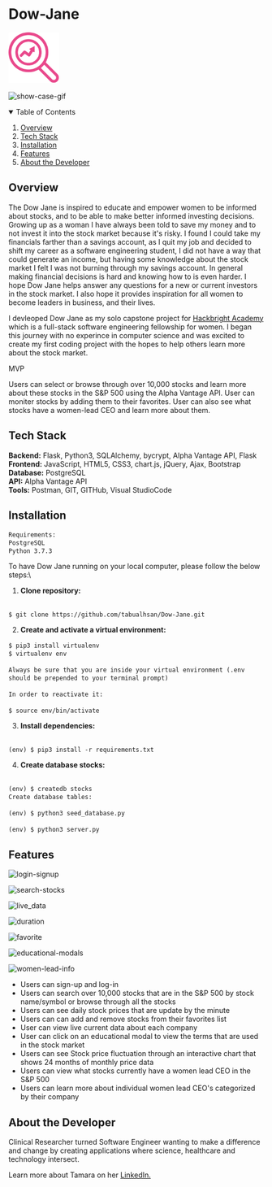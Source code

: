 
# Dow-Jane

<img src="static/img/logo.webp" width="100" height="100">

![show-case-gif](https://media.giphy.com/media/g4O7IGPPy0WPbJfu36/giphy.gif)

<!-- TABLE OF CONTENTS -->
<details open="open">
  <summary>Table of Contents</summary>
  <ol>
    <li><a href="#over-view">Overview</a></li> 
    <li><a href="#built-with">Tech Stack</a></li>
    <li><a href="#installation">Installation</a></li>
    <li><a href="#features">Features</a></li>
    <li><a href="#about-the-developer">About the Developer</a></li>
  </ol>
</details>




## <a name="overview"></a>Overview

 The Dow Jane is inspired to educate and empower women to be informed about stocks, and to be able to make better informed investing decisions. Growing up as a woman I have always been told to save my money and to not invest it into the stock market because it's risky. I found I could take my financials farther than a savings account, as I quit my job and decided to shift my career as a software engineering student, I did not have a way that could generate an income, but having some knowledge about the stock market I felt I was not burning through my savings account. In general making financial decisions is hard and knowing how to is even harder. I hope Dow Jane helps answer any questions for a new or current investors in the stock market. I also hope it provides inspiration for all women to become leaders in business, and their lives. 
        
I devleoped Dow Jane as my solo capstone project for [Hackbright Academy](http://www.hackbrightacademy.com/) which is a full-stack software engineering fellowship for women. I began this journey with no experince in computer science and was excited to create my first coding project with the hopes to help others learn more about the stock market.

MVP 

Users can select or browse through over 10,000 stocks and learn more about these stocks in the S&P 500 using the Alpha Vantage API. User can moniter stocks by adding them to their favorites. User can also see what stocks have a women-lead CEO and learn more about them. 



## Tech Stack
__Backend:__ Flask, Python3, SQLAlchemy, bycrypt, Alpha Vantage API, Flask\
__Frontend:__  JavaScript, HTML5, CSS3, chart.js, jQuery, Ajax, Bootstrap\
__Database:__ PostgreSQL\
__API:__ Alpha Vantage API\
__Tools:__ Postman, GIT, GITHub, Visual StudioCode


## <a name="Installation"></a>Installation
```shell
Requirements:
PostgreSQL
Python 3.7.3
```

To have Dow Jane running on your local computer, please follow the below steps:\

1. __Clone repository:__
```shell

$ git clone https://github.com/tabualhsan/Dow-Jane.git
```
2. __Create and activate a virtual environment:__
```shell
$ pip3 install virtualenv
$ virtualenv env

Always be sure that you are inside your virtual environment (.env should be prepended to your terminal prompt)

In order to reactivate it:

$ source env/bin/activate
```

3. __Install dependencies:__
```shell

(env) $ pip3 install -r requirements.txt

```

4. __Create database stocks:__
```shell

(env) $ createdb stocks
Create database tables:

(env) $ python3 seed_database.py

(env) $ python3 server.py
```

## <a name="features"></a>Features


![login-signup](https://media.giphy.com/media/d6WsMhmDG5s3UAxgFk/giphy.gif)


![search-stocks](https://media.giphy.com/media/vTk92ReHfOpbkpQ1ED/giphy.gif)


![live_data](https://media.giphy.com/media/hxLtpe9pma61Ldnj8v/giphy.gif)


![duration](https://media.giphy.com/media/QdYADaaAwsVNyzQGli/giphy.gif)


![favorite](https://media.giphy.com/media/NJIA4PIGbrtd6huLdb/giphy.gif)


![educational-modals](https://media.giphy.com/media/8fudAAbSJ3YbJijiwd/giphy.gif)


![women-lead-info](https://media.giphy.com/media/MFFSRvRxvk2m7MQ1QD/giphy.gif)


* Users can sign-up and log-in
* Users can search over 10,000 stocks that are in the S&P 500 by stock name/symbol or browse through all the stocks
* Users can see daily stock prices that are update by the minute
* Users can can add and remove stocks from their favorites list
* User can view live current data about each company
* User can click on an educational modal to view the terms that are used in the stock market
* Users can see Stock price fluctuation through an interactive chart that shows 24 months of monthly price data
* Users can view what stocks currently have a women lead CEO in the S&P 500
* Users can learn more about individual women lead CEO's categorized by their company

## <a name="developer"></a>About the Developer

Clinical Researcher turned Software Engineer wanting to make a difference and change by creating applications where science, healthcare and technology intersect. 

Learn more about Tamara on her <a href="https://www.linkedin.com/in/tamara-abualhsan/" target="_blank">LinkedIn.</a>
